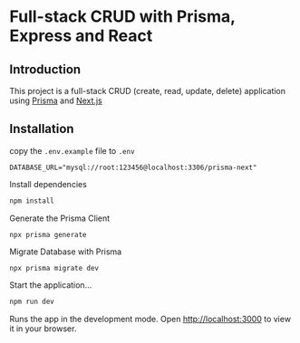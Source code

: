 # Full-stack CRUD with Prisma, Express and React

## Introduction

This project is a full-stack CRUD (create, read, update, delete) application using [Prisma](https://www.prisma.io/) and [Next.js](https://nextjs.org/)

## Installation

copy the `.env.example` file to `.env`

```
DATABASE_URL="mysql://root:123456@localhost:3306/prisma-next"
```

Install dependencies

```bash
npm install
```

Generate the Prisma Client

```
npx prisma generate
```

Migrate Database with Prisma

```
npx prisma migrate dev
```

Start the application...

```bash
npm run dev
```

Runs the app in the development mode. Open [http://localhost:3000](http://localhost:3000) to view it in your browser.
